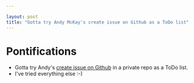 ```yaml
---

layout: post
title: "Gotta try Andy McKay's create issue on Github as a ToDo list"
---
```


# Pontifications

*  Gotta try Andy's [create issue on Github](http://mckay.pub/2019-05-14-create-issue/) in a private repo as a ToDo list.
* I've tried everything else :-)                                 

